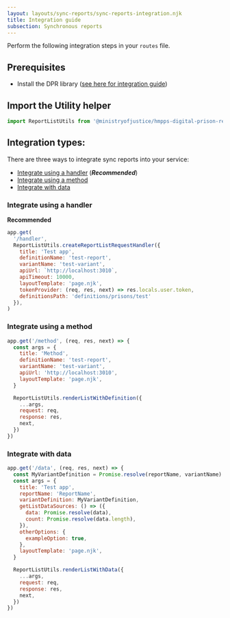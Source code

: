 ```yaml
---
layout: layouts/sync-reports/sync-reports-integration.njk
title: Integration guide
subsection: Synchronous reports
---
```

Perform the following integration steps in your `routes` file.

## Prerequisites

- Install the DPR library ([see here for integration guide](/get-started/integrating-the-library))

## Import the Utility helper

```js
import ReportListUtils from '@ministryofjustice/hmpps-digital-prison-reporting-frontend/dpr/components/report-list/utils'
```

## Integration types:

There are three ways to integrate sync reports into your service:

- [Integrate using a handler](#integrate-using-a-handler) (**_Recommended_**)
- [Integrate using a method](#integrate-using-a-method)
- [Integrate with data](#integrate-with-data)

### Integrate using a handler

**Recommended**

```js
app.get(
  '/handler',
  ReportListUtils.createReportListRequestHandler({
    title: 'Test app',
    definitionName: 'test-report',
    variantName: 'test-variant',
    apiUrl: `http://localhost:3010`,
    apiTimeout: 10000,
    layoutTemplate: 'page.njk',
    tokenProvider: (req, res, next) => res.locals.user.token,
    definitionsPath: 'definitions/prisons/test'
  }),
)
```

### Integrate using a method

```js
app.get('/method', (req, res, next) => {
  const args = {
    title: 'Method',
    definitionName: 'test-report',
    variantName: 'test-variant',
    apiUrl: 'http://localhost:3010',
    layoutTemplate: 'page.njk',
  }

  ReportListUtils.renderListWithDefinition({
    ...args,
    request: req,
    response: res,
    next,
  })
})
```

### Integrate with data

```js
app.get('/data', (req, res, next) => {
  const MyVariantDefinition = Promise.resolve(reportName, variantName)
  const args = {
    title: 'Test app',
    reportName: 'ReportName',
    variantDefinition: MyVariantDefinition,
    getListDataSources: () => ({
      data: Promise.resolve(data),
      count: Promise.resolve(data.length),
    }),
    otherOptions: {
      exampleOption: true,
    },
    layoutTemplate: 'page.njk',
  }

  ReportListUtils.renderListWithData({
    ...args,
    request: req,
    response: res,
    next,
  })
})

```
